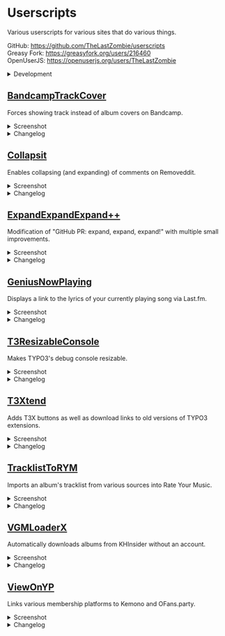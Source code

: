 # Userscripts

Various userscripts for various sites that do various things.

GitHub: https://github.com/TheLastZombie/userscripts  
Greasy Fork: https://greasyfork.org/users/216460  
OpenUserJS: https://openuserjs.org/users/TheLastZombie

<details>

<summary>Development</summary>

```Bash
git config core.hooksPath utils/.githooks # Automatically lint and update .meta.js files (requires Node.js)
editor user/Example.user.js               # Edit any userscript (.user.js) files
editor README.md                          # Add or update the README descriptions and changelogs
```

</details>

## [BandcampTrackCover](https://raw.github.com/TheLastZombie/userscripts/master/user/BandcampTrackCover.user.js) <img width="16px" height="16px" src="https://raw.githubusercontent.com/TheLastZombie/userscripts/master/icons/BandcampTrackCover.png">

Forces showing track instead of album covers on Bandcamp.

<details>

<summary>Screenshot</summary>

![](https://raw.githubusercontent.com/TheLastZombie/userscripts/master/previews/BandcampTrackCover.png)

</details>

<details>

<summary>Changelog</summary>

### Version 1.0.6
- Add `@copyright` to metadata block
- Add URL to `@license` in metadata block
- Add anchor to homepage URL
- Add OpenUserJS metadata block

### Version 1.0.5
- Remove jQuery dependency

### Version 1.0.4
- Add `@supportURL` to metadata block
- Add `@updateURL` to metadata block
- Move script to subfolder (with symlink)
- Add MIT/Expat license and notice for LibreJS
- Move icon to GitHub repository
- Use JavaScript Standard style

### Version 1.0.3
- Add userscript icon
- Add German description
- Add homepage URL

### Version 1.0.2
- Fix [#1](https://github.com/TheLastZombie/userscripts/issues/1) and [#2](https://github.com/TheLastZombie/userscripts/issues/2)
- Remove jQuery dependency

### Version 1.0.1
- Add `@downloadURL`

### Version 1.0.0
- Initial release

</details>

## [Collapsit](https://raw.github.com/TheLastZombie/userscripts/master/user/Collapsit.user.js) <img width="16px" height="16px" src="https://raw.githubusercontent.com/TheLastZombie/userscripts/master/icons/Collapsit.ico">

Enables collapsing (and expanding) of comments on Removeddit.

<details>

<summary>Screenshot</summary>

![](https://raw.githubusercontent.com/TheLastZombie/userscripts/master/previews/Collapsit.png)

</details>

<details>

<summary>Changelog</summary>

### Version 1.0.3
- Fix scrolling to top on click
- Remove jQuery dependency

### Version 1.0.2
- Add `@copyright` to metadata block
- Add URL to `@license` in metadata block
- Add anchor to homepage URL
- Add OpenUserJS metadata block

### Version 1.0.1
- Add `@supportURL` to metadata block
- Add `@updateURL` to metadata block
- Move script to subfolder (with symlink)
- Add MIT/Expat license and notice for LibreJS
- Move icon to GitHub repository
- Use JavaScript Standard style

### Version 1.0.0
- Initial release

</details>

## [ExpandExpandExpand++](https://raw.github.com/TheLastZombie/userscripts/master/user/ExpandExpandExpand++.user.js)  <img width="16px" height="16px" src="https://raw.githubusercontent.com/TheLastZombie/userscripts/master/icons/ExpandExpandExpand++.png">

Modification of "GitHub PR: expand, expand, expand!" with multiple small improvements.

<details>

<summary>Screenshot</summary>

![](https://raw.githubusercontent.com/TheLastZombie/userscripts/master/previews/ExpandExpandExpand++.gif)

</details>

<details>

<summary>Changelog</summary>

### Version 1.0.4
- Add `@copyright` to metadata block
- Add URL to `@license` in metadata block
- Add anchor to homepage URL
- Add OpenUserJS metadata block

### Version 1.0.3
- Re-lint using JavaScript Standard style 16

### Version 1.0.2
- Remove jQuery dependency

### Version 1.0.1
- Add `@supportURL` to metadata block
- Add `@updateURL` to metadata block
- Move script to subfolder (with symlink)
- Add MIT/Expat license and notice for LibreJS
- Move icon to GitHub repository
- Use JavaScript Standard style

### Version 1.0.0
- Initial release

</details>

## [GeniusNowPlaying](https://raw.github.com/TheLastZombie/userscripts/master/user/GeniusNowPlaying.user.js) <img width="16px" height="16px" src="https://raw.githubusercontent.com/TheLastZombie/userscripts/master/icons/GeniusNowPlaying.ico">

Displays a link to the lyrics of your currently playing song via Last.fm.

<details>

<summary>Screenshot</summary>

![](https://raw.githubusercontent.com/TheLastZombie/userscripts/master/previews/GeniusNowPlaying.png)

</details>

<details>

<summary>Changelog</summary>

### Version 1.1.4
- Add `@copyright` to metadata block
- Add URL to `@license` in metadata block
- Add anchor to homepage URL
- Add OpenUserJS metadata block

### Version 1.1.3
- Remove jQuery dependency

### Version 1.1.2
- Re-lint using JavaScript Standard style 16

### Version 1.1.1
- Fix await outside of async function

### Version 1.1.0
- Store preferences in userscript storage

### Version 1.0.9
- Add `@supportURL` to metadata block
- Add `@updateURL` to metadata block
- Move script to subfolder (with symlink)
- Add MIT/Expat license and notice for LibreJS
- Move icon to GitHub repository
- Use JavaScript Standard style

### Version 1.0.8
- Fix [#5](https://github.com/TheLastZombie/userscripts/issues/5)

### Version 1.0.7
- Add German description
- Add homepage URL
- Update jQuery to 3.5.1

### Version 1.0.6
- Update selector classes

### Version 1.0.5
- Make selectors less strict

### Version 1.0.4
- Update selector classes

### Version 1.0.3
- Add API fallback values

### Version 1.0.2
- Update selector classes

### Version 1.0.1
- Add `@downloadURL`

### Version 1.0.0
- Initial release

</details>

## [T3ResizableConsole](https://raw.github.com/TheLastZombie/userscripts/master/user/T3ResizableConsole.user.js) <img width="16px" height="16px" src="https://raw.githubusercontent.com/TheLastZombie/userscripts/master/icons/T3ResizableConsole.png">

Makes TYPO3's debug console resizable.

<details>

<summary>Screenshot</summary>

![](https://raw.githubusercontent.com/TheLastZombie/userscripts/master/previews/T3ResizableConsole.png)

</details>

<details>

<summary>Changelog</summary>

### Version 1.0.3
- Add `@copyright` to metadata block
- Add URL to `@license` in metadata block
- Add anchor to homepage URL
- Add OpenUserJS metadata block

### Version 1.0.2
- Add `@supportURL` to metadata block
- Add `@updateURL` to metadata block
- Move script to subfolder (with symlink)
- Add MIT/Expat license and notice for LibreJS
- Move icon to GitHub repository
- Use JavaScript Standard style

### Version 1.0.1
- Fix `resizestart` and `resizeend` events not working

### Version 1.0.0
- Initial release

</details>

## [T3Xtend](https://raw.github.com/TheLastZombie/userscripts/master/user/T3Xtend.user.js) <img width="16px" height="16px" src="https://raw.githubusercontent.com/TheLastZombie/userscripts/master/icons/T3Xtend.ico">

Adds T3X buttons as well as download links to old versions of TYPO3 extensions.

<details>

<summary>Screenshot</summary>

![](https://raw.githubusercontent.com/TheLastZombie/userscripts/master/previews/T3Xtend.png)

</details>

<details>

<summary>Changelog</summary>

### Version 1.2.1
- Add `@copyright` to metadata block
- Add URL to `@license` in metadata block
- Add anchor to homepage URL
- Add OpenUserJS metadata block

### Version 1.2.0
- Replace to-be-deleted documentation links

### Version 1.1.4
- Remove jQuery dependency
- Re-lint using JavaScript Standard style 16

### Version 1.1.3
- Add `@supportURL` to metadata block
- Add `@updateURL` to metadata block
- Move script to subfolder (with symlink)
- Add MIT/Expat license and notice for LibreJS
- Move icon to GitHub repository
- Use JavaScript Standard style

### Version 1.1.2
- Add userscript icon
- Add German description
- Add homepage URL

### Version 1.1.1
- Don't add Composer buttons if extension is not available via Composer

### Version 1.1.0
- Add Composer command buttons
- Fix top border offset

### Version 1.0.1
- Don't display incorrect download size

### Version 1.0.0
- Initial release

</details>

## [TracklistToRYM](https://raw.github.com/TheLastZombie/userscripts/master/user/TracklistToRYM.user.js) <img width="16px" height="16px" src="https://raw.githubusercontent.com/TheLastZombie/userscripts/master/icons/TracklistToRYM.png">

Imports an album's tracklist from various sources into Rate Your Music.

<details>

<summary>Screenshot</summary>

![](https://raw.githubusercontent.com/TheLastZombie/userscripts/master/previews/TracklistToRYM.gif)

</details>

<details>

<summary>Changelog</summary>

### Version 1.21.0
- Redesign main interface
- Improve margins in settings
- Allow dismissal of messages
- Add invert selection button to site management
- Notify when switching sites

### Version 1.20.0
- Add Kingdom Hearts Insider support
- Add Internet Archive support

### Version 1.19.0
- Add Napster support
- Add Sonemic support
- Discard current artists on new import
- Disable import button while import is in progress

### Version 1.18.0
- Add button to reset settings
- Prevent scrolling of page while settings are open
- Fix settings menu position for site redesign
- Add `@copyright` to metadata block
- Add URL to `@license` in metadata block
- Add anchor to homepage URL
- Add OpenUserJS metadata block

### Version 1.17.1
- Update a-tisket URL

### Version 1.17.0
- Add a-tisket support
- Improve length parsing

### Version 1.16.0
- Add automatic input of artist name
- Add automatic input of release title
- Make site selection labels clickable

### Version 1.15.0
- Add artist extraction (not used yet)
- Add album extraction (not used yet)

### Version 1.14.0
- Add VGMdb support
- Improve length parsing
- Fix `regex` extractor
- Fix MusicBrainz track number extraction
- Fix MusicBrainz unknown length extraction
- Remove unused `@connect` rule

### Version 1.13.1
- Fix script breaking if unsupported site is set as default

### Version 1.13.0
- Fix Amazon support
- Fix Rate Your Music support
- Improve length parsing
- Prefix URLs with https:// if neccessary
- Remove Beatport Classic support
- Remove Google Play support

### Version 1.12.2
- Re-lint using JavaScript Standard style 16

### Version 1.12.1
- Fix placeholder not updating

### Version 1.12.0
- Add Rate Your Music support
- Rewrite site selection to settings menu
- Add setting for default site
- Make automatic site guessing optional
- Improve message format, style and code
- Store preferences in userscript storage
- Add support for URL transformers

### Version 1.11.1
- Allow scrolling in site selection menu

### Version 1.11.0
- Add Vinyl Digital support
- Add enabling/disabling of sites
- Improve confusing wording (sites/sources)
- Fix error parsing undefined length

### Version 1.10.1
- Add `@updateURL` to metadata block
- Move script to subfolder (with symlink)
- Move icon to GitHub repository
- Use JavaScript Standard style

### Version 1.10.0
- Add `json` extractor
- Add length support for Beatport Classic
- Add length support for Free Music Archive
- Fix [#6](https://github.com/TheLastZombie/userscripts/issues/6)
- Fix GitHub issue URL shown if extractor is invalid
- Modularize common actions
- Improve string parsing and conversion
- Revert: Add advanced documentation

### Version 1.9.0
- Add support for multiple extractors
- Add `regex` extractor
- Add YouTube Music support
- Add advanced documentation
- Add `@supportURL` to metadata block
- Add MIT/Expat license and notice for LibreJS

### Version 1.8.0
- Add Amazon support
- Add Beatport Classic support
- Add Free Music Archive support
- Add Loot.co.za support
- Add Naxos Records support

### Version 1.7.0
- Add Qobuz support

### Version 1.6.1
- Add Greasemonkey 4 polyfill

### Version 1.6.0
- Add AllMusic support
- Add Beatport support
- Add Google Play support
- Add Juno Download support
- Add Metal Archives support
- Add Musik-Sammler support
- Modify modal width
- Remove periods from indices
- Only use first matched element
- Clone to allow access to children
- Use name instead of ID

### Version 1.5.1
- Add missing last.fm `@connect` key

### Version 1.5.0
- Add Last.fm support
- Warn if URL does not match placeholder
- Improve Apple Music placeholder
- Remove info message if no tracks were found

### Version 1.4.0
- Fix [#4](https://github.com/TheLastZombie/userscripts/issues/4)

### Version 1.3.3
- Add userscript icon
- Add German description
- Add homepage URL

### Version 1.3.2
- Fix quotes around error message attributes

### Version 1.3.1
- Improve Discogs parent selector

### Version 1.3.0
- Add Deezer support
- Add Genius support
- Add MusicBrainz support
- Add URL to sources option
- Append instead of replace option
- Clear input on submit
- Remove leading zeros
- Store data in JSON object
- General code cleanup
- Improve error handling

### Version 1.2.0
- Modify modal width
- Add URL placeholders
- Improve success and error messages

### Version 1.1.2
- Update Apple Music selectors

### Version 1.1.1
- Improve Discogs title selector

### Version 1.1.0
- Add Apple Music support
- Improve parent selector
- Improve status and error messages

### Version 1.0.0
- Initial release

</details>

## [VGMLoaderX](https://raw.github.com/TheLastZombie/userscripts/master/user/VGMLoaderX.user.js) <img width="16px" height="16px" src="https://raw.githubusercontent.com/TheLastZombie/userscripts/master/icons/VGMLoaderX.ico">

Automatically downloads albums from KHInsider without an account.

<details>

<summary>Screenshot</summary>

![](https://raw.githubusercontent.com/TheLastZombie/userscripts/master/previews/VGMLoaderX.gif)

</details>

<details>

<summary>Changelog</summary>

### Version 1.0.0
- Initial release

</details>

## [ViewOnYP](https://raw.github.com/TheLastZombie/userscripts/master/user/ViewOnYP.user.js) <img width="16px" height="16px" src="https://raw.githubusercontent.com/TheLastZombie/userscripts/master/icons/ViewOnYP.ico">

Links various membership platforms to Kemono and OFans.party.

<details>

<summary>Screenshot</summary>

![](https://raw.githubusercontent.com/TheLastZombie/userscripts/master/previews/ViewOnYP.gif)

</details>

<details>

<summary>Changelog</summary>

### Version 2.3.2
- Fix pop-up line breaks

### Version 2.3.1
- Fix Patreon support

### Version 2.3.0
- Add OnlyFans → OFans.party (.onion) support

### Version 2.2.1
- Add `@copyright` to metadata block
- Add URL to `@license` in metadata block
- Add anchor to homepage URL
- Add OpenUserJS metadata block

### Version 2.2.0
- Add OnlyFans → OFans.party support
- Add menu option to clear cache
- Under-the-hood simplifications and improvements

### Version 2.1.0
- Fix [#9](https://github.com/TheLastZombie/userscripts/issues/9)
- Fix compatibility with Dark Reader
- Remove yiff.party support

### Version 2.0.0
- Use overlay instead of inserting (fixes Patreon → yiff.party)
- Add DLsite → Kemono support
- Add Fantia → yiff.party support
- Add Gumroad → Kemono support
- Add Patreon → Kemono support
- Add pixivFANBOX → Kemono support
- Add SubscribeStar → Kemono support
- Use native JS instead of jQuery

### Version 1.0.4
- Add `@supportURL` to metadata block
- Add `@updateURL` to metadata block
- Move script to subfolder (with symlink)
- Add MIT/Expat license and notice for LibreJS
- Move icon to GitHub repository
- Use JavaScript Standard style

### Version 1.0.3
- Add userscript icon
- Add German description
- Add homepage URL
- Update jQuery to 3.5.1

### Version 1.0.2
- Update selector classes

### Version 1.0.1
- Fix [#3](https://github.com/TheLastZombie/userscripts/issues/3)

### Version 1.0.0
- Initial release

</details>
